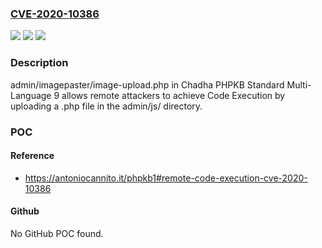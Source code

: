 ### [CVE-2020-10386](https://cve.mitre.org/cgi-bin/cvename.cgi?name=CVE-2020-10386)
![](https://img.shields.io/static/v1?label=Product&message=n%2Fa&color=blue)
![](https://img.shields.io/static/v1?label=Version&message=n%2Fa&color=blue)
![](https://img.shields.io/static/v1?label=Vulnerability&message=n%2Fa&color=brighgreen)

### Description

admin/imagepaster/image-upload.php in Chadha PHPKB Standard Multi-Language 9 allows remote attackers to achieve Code Execution by uploading a .php file in the admin/js/ directory.

### POC

#### Reference
- https://antoniocannito.it/phpkb1#remote-code-execution-cve-2020-10386

#### Github
No GitHub POC found.

